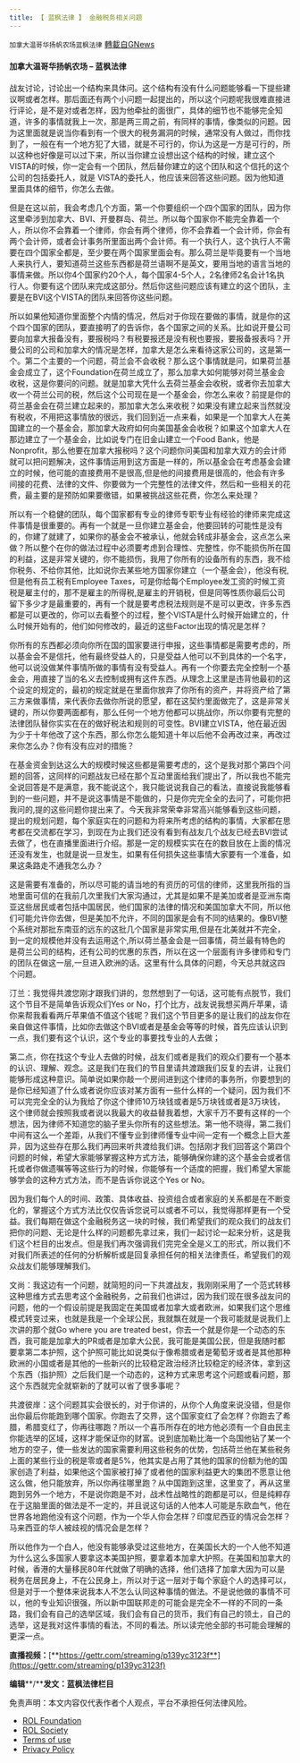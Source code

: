 ```yaml
---
title: 【 蓝枫法律 】 金融税务相关问题
---
```

`加拿大温哥华扬帆农场蓝枫法律` [轉載自GNews](https://gnews.org/zh-hans/2310836/)

#### **加拿大温哥华扬帆农场 – 蓝枫法律**

战友讨论，讨论出一个结构来具体问。这个结构有没有什么问题能够看一下提些建议啊或者怎样。那后面还有两个小问题一起提出的，所以这个问题呢我很难直接进行评论，是不是对或者怎样，因为他牵扯的面很广，具体的细节也不能够完全知道，许多的事情就我上一次，那是两三周之前，有同样的事情，像类似的问题。因为这里面就是说当你看到有一个很大的税务漏洞的时候，通常没有人做过，而你找到了，一般在有一个地方犯了大错，就是不可行的，你认为这是一方是可行的，所以这种也好像是可以过下来，所以当你建立设想出这个结构的时候，建立这个VISTA的时候，你一定会有一个团队，然后替你建立的这个团队和这个信托的这个公司的包括委托人，就是 VISTA的委托人，他应该来回答这些问题。因为他知道里面具体的细节，你怎么去做。

但是在这以前，我会考虑几个方面，第一个你要组织一个四个国家的团队，因为你这里牵涉到加拿大、BVI、开曼群岛、荷兰。所以每个国家你不能完全靠着一个人，所以你不会靠着一个律师，你会有两个律师，你不会靠着一个会计师，你会有两个会计师，或者会计事务所里面出两个会计师。有一个执行人，这个执行人不需要在四个国家全都是，至少要在两个国家里面会有。那么荷兰是毕竟要有一个当地人来执行人，要知道荷兰这些东西都是荷兰语啊不是英文，要用当地的语言当地的事情来做。所以你4个国家约20个人，每个国家4-5个人，2名律师2名会计1名执行人。你要有这个团队来完成这部分。然后你这些问题应该有建立的这个团队，主要是在BVI这个VISTA的团队来回答你这些问题。

所以如果他知道你里面整个内情的情况，然后对于你现在要做的事情，就是你的这个四个国家的团队，要直接明了的告诉你，各个国家之间的关系。比如说开曼公司要向加拿大报备没有，要报税吗？有税要报还是没有税也要报，要报备报表吗？开曼公司的公司和加拿大的情况是怎样，加拿大是怎么来看待这家公司的，这是第一个。第二个主要的一个问题，荷兰会不会收税？那么这个事情就是问，如果荷兰基金会成立了，这个Foundation在荷兰成立了，那么加拿大如何能够对荷兰基金会收税，这是你要问的问题。就是加拿大凭什么去荷兰基金会收税，或者你去加拿大收一个荷兰公司的税，然后这个公司现在是一个基金会，你怎么来收？前提是你的荷兰基金会在荷兰建立起来的，那加拿大怎么来收税？如果没有建立起来当然就没有税收，不用把这事情放的很远，我们回到近一点来看，如果是一个加拿大人在美国建立的一个基金会，那加拿大政府如何向美国基金会收税？如果这个加拿大人在那边建立了一个基金会，比如说专门在旧金山建立一个Food Bank，他是Nonprofit，那么他要在加拿大报税吗？这个问题你问美国和加拿大双方的会计师就可以把问题解决，这件事情运用到这方面是一样的，所以基金会在考虑基金会建立的时候，他可能的直接费用不是很高,但是他的间接费用是很高的，他会有许多间接的花费、法律的文件、你要做为一个完整性的法律文件，然后和一些相关的花费，最主要的是预防如果要缴错，如果被挑战这些花费，你怎么来处理？

所以有一个稳健的团队，每个国家都有专业的律师专职专业有经验的律师来完成这件事情是很重要的。再有一个就是一旦你建立基金会，他要回转的可能性是没有的，你建了就建了，如果你的基金会不被承认，他就会转成非基金会，这点怎么来做？所以整个在你的做法过程中必须要考虑到合理性、完整性，你不能损伤所在国的利益，这是非常关键的，你不能损伤，我用了你所有的设备所有的东西，我不给你税务、不给你其他，比如说你去某些地方国家你建立（一个基金会），他没有税,但是他有员工税有Employee Taxes，可是你给每个Employee发工资的时候工资税是雇主付的，那不是雇主的所得税,是雇主的开销税，但是同等性质你最后公司留下多少才是最重要的，再有一个就是要考虑税法规则是不是可以更改，许多东西都是可以更改的，你可以去看整个的过程，整个VISTA是什么时候开始建立的，什么时候开始有的，他们如何修改的，最近的这些Factor出现的情况是怎样？

你所有的东西都必须向你所在国的国家要进行申报，这些事情都是需要考虑的，所以基金会不是信托，他有最终受益人的，只是受益人他可以不到具体的一个名字，他可以说没做某件事情所做的事情有没有受益人。再有一个你要去完全控制一个基金会，用直接了当的名义去控制或拥有这件东西。从理念上这里是违背他最初的这个设定的规定的，最初的规定就是在里面你放弃了你所有的资产，并将资产给了第三方来做事情，来代表你去做你所说的愿望，都在这契约里面做完了，这是非常关键的，所以你要两面都有，那么任何一个地方他都可以挑战你，所以你要有完整的法律团队替你实实在在的做好税法和规则的可变性。BVI建立VISTA，他在最近因为少于十年他改了这个东西，那么你怎么能知道十年以后他不会再改过来，再改过来你怎么办？你有没有应对的措施？

在基金资金到达这么大的规模时候这些都是需要考虑的，这个是我对那个第四个问题的回答，这同样的问题战友已经在那个互动里面给我们提出了，所以我也不能完全说回答是不是满意，我不能说这个，我只能说说我自己的看法，直接说我能够看到的一些问题，并不是说这事情是不能做的，只是你完完全全的去问了，可能你把我问的,提的这些问题你提出来了。今天我非常荣幸非常高兴能够看到这些问题，提出的规划问题，每个家庭实在的问题和为将来所考虑的结构的事情，大家都在思考都在交流都在学习，到现在为止我们还没有看到有战友几个战友已经去BVI尝试去做了，也在直播里面进行介绍。那是一定的规模实实在在的数目放在上面的情况还没有发生，也就是说一旦发生，如果有任何损失这些事情大家要有一个准备，如果这条路走不通我怎么办？

这是需要有准备的，所以尽可能的请当地的有资历的可信的律师，这里我所指的当地里面可信的在我前几次里我们大家沟通过，尤其是如果不是美加或者是亚洲东南亚这些居民或者包括中国居民，他们国家的法律的情况和美国加拿大不同，所以他们可能允许你去做，但是美加不允许，不同的国家是会有不同的结果的。像BVI整个系统对那批东南亚的远东的这批几个国家是非常实用,但是在北美就并不完全，到一定的规模他并没有去运用这个,所以荷兰基金会是一回事情，荷兰最有特色的是荷兰公司的结构，还有公司的优惠的东西，所以在这一个层面有许多律师和专门的团队在做这一层,一旦进入欧洲的话。这里有什么具体的问题，今天总共就这四个问题。

汀兰：我觉得共渡您刚才跟我们讲的，忽然想到了一句话，这可能有点脱节，我们这个节目不是简单告诉观众们Yes or No，打个比方，战友说我想买两斤苹果，请你来帮我看看两斤苹果值不值这个钱呢？我们这个节目更多的是让我们的战友你在亲自做这件事情，比如你去做这个BVI或者是基金会等等的时候，首先应该认识到一点，我们要有这个认识，这个专业的事要找专业的人去做；

第二点，你在找这个专业人去做的时候，战友们或者是我们的观众们要有一个基本的认识、理解、观念。这是我们在我们的节目里请共渡跟我们反复的去讲，让我们能够形成这种意识。简单说如果你敲一个房间进到这个律师的事务所，你要想到的是你已经知道了什么或者说你应该对某方面有一些什么样的一个疑问，因为我们不可以完完全全的认为我给了你这个律师10万块钱或者是5万块钱或者是3万块钱，这个律师就会按照我或者说以我最大的收益替我着想，大家千万不要有这样的一个想法，因为律师不知道您的脑子里头你所有的这些想法。第一他不晓得，第二我们中间有这么一个差距，从我们不懂专业到律师懂专业中间一定有一个概念上巨大差异，因为这些存在那么我们再回来听共渡给我们讲。包括刚才我们回答这个第四个问题的时候，希望大家能够掌握这种方式方法，能够确保你建的这个基金会或者信托或者你做遗嘱等等这些行为的时候，你能够有一个适度的把握，我们希望大家能够学会的这种方式方法，而不是告诉你说这个Yes or No。

因为我们每个人的时间、政策、具体收益、投资组合或者家庭的关系都是在不断变化的，掌握这个方式方法比仅仅告诉您说可以或者不可以，我觉得那样更有一个受益。我们每期在做这个金融税务这一块的时候，我们希望我们的观众我们的战友们把你的问题、无论是什么样的问题都先拿过来，我们一起讨论一起来分析，这是我们这个栏目的出发点。但是我们再次强调我们完完全全是义工的形式，所以我们不对我们所表述的任何的分析解析或是回复承担任何的相关法律责任，希望我们的观众战友们能够理解我们。

文尚：我这边有一个问题，就简短的问一下共渡战友，我刚刚采用了一个范式转移这种思维方式去思考这个金融税务，之前我们也讲过，因为我们现在很多战友问的问题，他的一个假设前提是我固定在美国或者加拿大或者欧洲，如果我们这个思维模式转变过来，也就是我是一个全球公民，我就飘在就是一个我可能就是说我们上次讲的那个就Go where you are treated best，你去一个就是你是一个动态的东西，我可能是加拿大的PR或者是加拿大公民，我可能是美国公民，但是我随时都要拿第二本护照，这个护照可能比如说类似于像希腊或者是葡萄牙或者是其他那种欧洲的小国或者是其他的一些新兴的比较稳定政治经济比较稳定的经济体，拿到这个东西（指护照）之后我们是一个动态的，这种方式来思考这个问题或看问题，那这个东西就完全就崭新的了就可以省了很多事呢？

共渡彼岸：这个问题其实会很长的，对于你讲的，从你个人角度来说没错，但是你出你最后你能跑到哪个国家。你跑去了交界，这个国家变红了会怎样？你跑去了希腊，希腊变红了，你再往哪跑？所以一个喜币所存在的地方他必须有一个自由民主你能选举的区域，这样才能保证你的财富。说到底加勒比海一个岛国他钻了某一个地方的空子，使一些发达的国家需要利用这些税务的优势，包括荷兰他在某些税务上面的某些行业的税是零或者是5%，他其实是占用了其他的国家的份额为他的国家创造了利益，如果他这个国家被打掉了或者他的国家利益更大的集团不愿意让他这么做，他只能放弃，所以你再往哪里跑？从中国跑到这里，这里变了，再从这里跑到另外一个地方，不是说你跑是不对，战术性战略性的跑都是可以，但是纯粹存在于这脑里面的做法是不一定的，并且说这句话的人他本人可能是东欧血气，他在世界各地跑他没有这个问题，作为一个华人你会怎样？印度尼西亚的情况会怎样？马来西亚的华人被歧视的情况会是怎样？

所以他作为一个白人，他没有能够承受过这些地方，在美国长大的一个人他不知道为什么这么多国家人要拿这本美国护照，要拿着本加拿大护照。在美国和加拿大的时候，香港的大量移民80年代就做了明确的选择，他们选择了加拿大因为可以是税务在居民身上，不在公民身上，所以对于这一层对于每个家庭个人的选择可以，但是对于一个整体来说我本人不怎么认同这种事情的做法。不是说他做的事情不可以，他的专业知识很强，所以新中国联邦走的可能会是完全不一样的不同的一条路，我们会有自己的选举区域，我们会有自己的货币，我们有自己的领土，自己的选举，这是我对这件事情的看法，不同的看法。所以读完他全部的书可能会理解的更深一点。

**直播视频：**[**https://gettr.com/streaming/p139yc3123f**](https://gettr.com/streaming/p139yc3123f)

**编辑****/****发文：蓝枫法律栏目**

 

免责声明：本文内容仅代表作者个人观点，平台不承担任何法律风险。

- [ROL Foundation](https://rolfoundation.org/)
- [ROL Society](https://rolsociety.org/)
- [Terms of use](https://gnews.org/terms-of-use-3/)
- [Privacy Policy](https://gnews.org/privacy-policy/)
